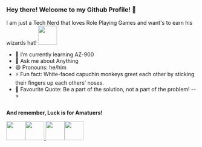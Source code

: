 ### Hey there! Welcome to my Github Profile! 👋
I am just a Tech Nerd that loves Role Playing Games and want's to earn his wizards hat! <img src="https://media-exp1.licdn.com/dms/image/C560BAQFfRx4CzkmrCQ/company-logo_200_200/0/1618154335935?e=1671062400&v=beta&t=t2gaqRE9nuEQp5ChDtC1yVvyoQsvtVWoumsbl0h7zVU" width="50" />

- 🌱 I’m currently learning AZ-900
- 💬 Ask me about Anything
- 😄 Pronouns: he/him
- ⚡ Fun fact: White-faced capuchin monkeys greet each other by sticking their fingers up each others’ noses.
- 🤘 Favourite Quote: Be a part of the solution, not a part of the problem!
-->
<p><img src="https://media2.giphy.com/media/3oriNPdeu2W1aelciY/giphy.gif" alt="" /></p>

<strong>And remember, Luck is for Amatuers!</strong></p>

<a href="mailto:dave.meloncelli@arkahna.io" target="_blank" rel="noopener noreferrer"><img src="https://cdn.shopify.com/s/files/1/0598/3063/2608/files/mail_480x480.png?v=1662974995" width="50" /><a href="https://github.com/Dave-Meloncelli"><img src="https://user-images.githubusercontent.com/110876707/189612435-2f0347c1-61c7-4da9-8f28-ca51da7fe378.png" width="50" /> <a href="https://www.linkedin.com/in/dave-meloncelli-39a78a1a4/"><img src="https://user-images.githubusercontent.com/110876707/189612505-d850fcc4-f5ea-456d-979a-00b7efde4a5d.png" width="50" /><a href="https://www.facebook.com/david.meloncelli/"><img src="https://www.freepnglogos.com/uploads/facebook-logo-png-3.png" width="50" />
